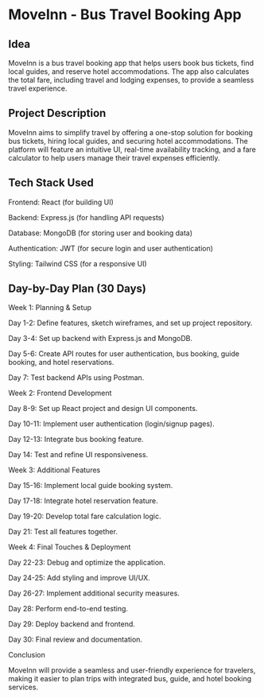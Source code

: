 # MoveInn - Bus Travel Booking App

## Idea

MoveInn is a bus travel booking app that helps users book bus tickets, find local guides, and reserve hotel accommodations. The app also calculates the total fare, including travel and lodging expenses, to provide a seamless travel experience.

## Project Description

MoveInn aims to simplify travel by offering a one-stop solution for booking bus tickets, hiring local guides, and securing hotel accommodations. The platform will feature an intuitive UI, real-time availability tracking, and a fare calculator to help users manage their travel expenses efficiently.

## Tech Stack Used

Frontend: React (for building UI)

Backend: Express.js (for handling API requests)

Database: MongoDB (for storing user and booking data)

Authentication: JWT (for secure login and user authentication)

Styling: Tailwind CSS (for a responsive UI)

## Day-by-Day Plan (30 Days)

Week 1: Planning & Setup

Day 1-2: Define features, sketch wireframes, and set up project repository.

Day 3-4: Set up backend with Express.js and MongoDB.

Day 5-6: Create API routes for user authentication, bus booking, guide booking, and hotel reservations.

Day 7: Test backend APIs using Postman.

Week 2: Frontend Development

Day 8-9: Set up React project and design UI components.

Day 10-11: Implement user authentication (login/signup pages).

Day 12-13: Integrate bus booking feature.

Day 14: Test and refine UI responsiveness.

Week 3: Additional Features

Day 15-16: Implement local guide booking system.

Day 17-18: Integrate hotel reservation feature.

Day 19-20: Develop total fare calculation logic.

Day 21: Test all features together.

Week 4: Final Touches & Deployment

Day 22-23: Debug and optimize the application.

Day 24-25: Add styling and improve UI/UX.

Day 26-27: Implement additional security measures.

Day 28: Perform end-to-end testing.

Day 29: Deploy backend and frontend.

Day 30: Final review and documentation.

Conclusion

MoveInn will provide a seamless and user-friendly experience for travelers, making it easier to plan trips with integrated bus, guide, and hotel booking services.

